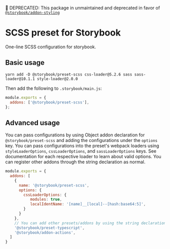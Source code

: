 🚨 DEPRECATED: This package in unmaintained and deprecated in favor of [`@storybook/addon-styling`](https://github.com/storybookjs/addon-styling/tree/main)

# SCSS preset for Storybook

One-line SCSS configuration for storybook.

## Basic usage

```
yarn add -D @storybook/preset-scss css-loader@5.2.6 sass sass-loader@10.1.1 style-loader@2.0.0
```

Then add the following to `.storybook/main.js`:

```js
module.exports = {
  addons: ['@storybook/preset-scss'],
};
```

## Advanced usage

You can pass configurations by using Object addon declaration for `@storybook/preset-scss` and adding the configurations under the `options` key. You can pass configurations into the preset's webpack loaders using `styleLoaderOptions`, `cssLoaderOptions`, and `sassLoaderOptions` keys. See documentation for each respective loader to learn about valid options. You can register other addons through the string declaration as normal.

```js
module.exports = {
  addons: [
    {
      name: '@storybook/preset-scss',
      options: {
        cssLoaderOptions: {
           modules: true,
           localIdentName: '[name]__[local]--[hash:base64:5]',
        }
      }
    },
    // You can add other presets/addons by using the string declaration
    '@storybook/preset-typescript',
    '@storybook/addon-actions',
  ]
}
```
